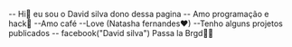 -- Hi🖖 eu sou o David silva dono dessa pagina
-- Amo programação e hack🔴
--Amo café
--Love (Natasha fernandes❤)
--Tenho alguns projetos publicados 
-- facebook("David silva")
Passa la
Brgd🖖🥶
